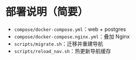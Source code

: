 # 部署说明（简要）
- `compose/docker-compose.yml`：web + postgres
- `compose/docker-compose.nginx.yml`：叠加 Nginx
- `scripts/migrate.sh`：迁移并重建导航
- `scripts/reload_nav.sh`：热更新导航缓存

